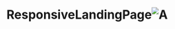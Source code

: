 # ResponsiveLandingPage![A](https://user-images.githubusercontent.com/68375571/217546621-44dcfeb4-3809-4d47-902b-548905f78169.jpg)
